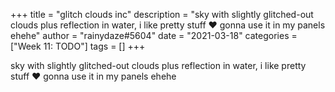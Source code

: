+++
title = "glitch clouds inc"
description = "sky with slightly glitched-out clouds plus reflection in water, i like pretty stuff ❤️ gonna use it in my panels ehehe"
author = "rainydaze#5604"
date = "2021-03-18"
categories = ["Week 11: TODO"]
tags = []
+++

sky with slightly glitched-out clouds plus reflection in water, i like pretty stuff ❤️ gonna use it in my panels ehehe
